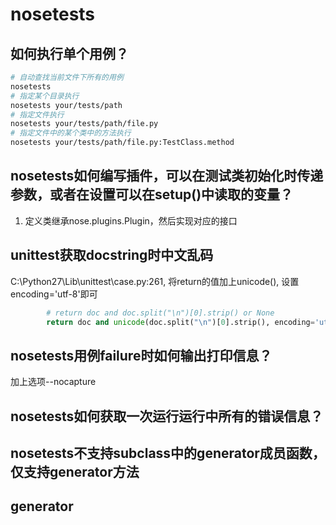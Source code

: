 # nosetests

## 如何执行单个用例？
```bash
# 自动查找当前文件下所有的用例
nosetests
# 指定某个目录执行
nosetests your/tests/path
# 指定文件执行
nosetests your/tests/path/file.py
# 指定文件中的某个类中的方法执行
nosetests your/tests/path/file.py:TestClass.method
```

## nosetests如何编写插件，可以在测试类初始化时传递参数，或者在设置可以在setup()中读取的变量？
1. 定义类继承nose.plugins.Plugin，然后实现对应的接口


## unittest获取docstring时中文乱码
C:\Python27\Lib\unittest\case.py:261, 将return的值加上unicode(), 设置encoding='utf-8'即可
```python
        # return doc and doc.split("\n")[0].strip() or None
        return doc and unicode(doc.split("\n")[0].strip(), encoding='utf-8') or None
```

## nosetests用例failure时如何输出打印信息？
加上选项--nocapture

## nosetests如何获取一次运行运行中所有的错误信息？


## nosetests不支持subclass中的generator成员函数，仅支持generator方法

## generator
